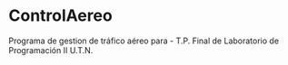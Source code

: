 # ControlAereo
Programa de gestion de tráfico aéreo para - T.P. Final de Laboratorio de Programación II U.T.N.
